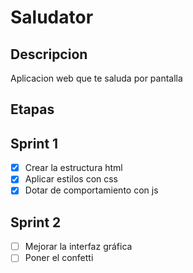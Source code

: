 # Saludator

##  Descripcion
Aplicacion web que te saluda por pantalla

## Etapas

## Sprint 1

- [x] Crear la estructura html
- [x] Aplicar estilos con css
- [x] Dotar de comportamiento con js

## Sprint 2

 - [ ] Mejorar la interfaz gráfica
 - [ ] Poner el confetti
